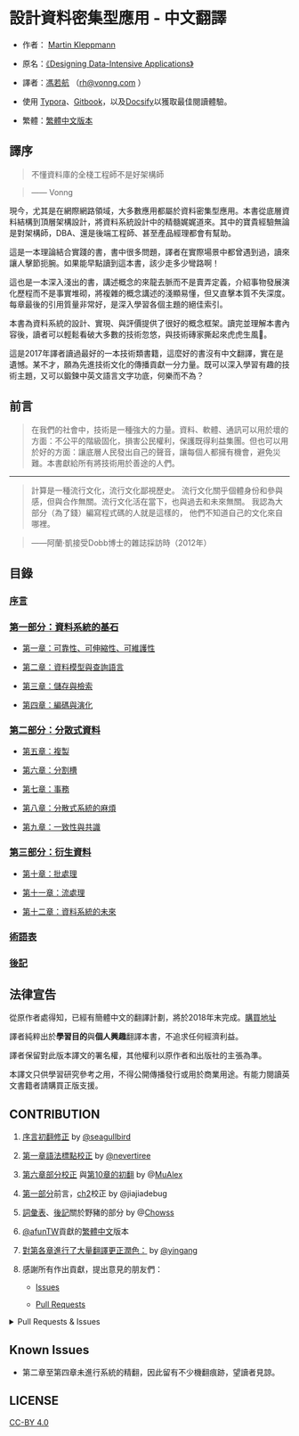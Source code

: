 # 設計資料密集型應用 - 中文翻譯 



- 作者： [Martin Kleppmann](https://martin.kleppmann.com)

- 原名：[《Designing Data-Intensive Applications》](http://shop.oreilly.com/product/0636920032175.do)

- 譯者：[馮若航]( https://vonng.com) （rh@vonng.com ）

- 使用 [Typora](https://www.typora.io)、[Gitbook](https://vonng.gitbooks.io/ddia-cn/content/)，以及[Docsify](https://docsify.js.org/#/zh-cn/)以獲取最佳閱讀體驗。

- 繁體：[繁體中文版本](zh-tw/README.md)





## 譯序



> 不懂資料庫的全棧工程師不是好架構師

>

> —— Vonng



​	現今，尤其是在網際網路領域，大多數應用都屬於資料密集型應用。本書從底層資料結構到頂層架構設計，將資料系統設計中的精髓娓娓道來。其中的寶貴經驗無論是對架構師，DBA、還是後端工程師、甚至產品經理都會有幫助。



​	這是一本理論結合實踐的書，書中很多問題，譯者在實際場景中都曾遇到過，讀來讓人擊節扼腕。如果能早點讀到這本書，該少走多少彎路啊！



​	這也是一本深入淺出的書，講述概念的來龍去脈而不是賣弄定義，介紹事物發展演化歷程而不是事實堆砌，將複雜的概念講述的淺顯易懂，但又直擊本質不失深度。每章最後的引用質量非常好，是深入學習各個主題的絕佳索引。



​	本書為資料系統的設計、實現、與評價提供了很好的概念框架。讀完並理解本書內容後，讀者可以輕鬆看破大多數的技術忽悠，與技術磚家撕起來虎虎生風🤣。



​	這是2017年譯者讀過最好的一本技術類書籍，這麼好的書沒有中文翻譯，實在是遺憾。某不才，願為先進技術文化的傳播貢獻一分力量。既可以深入學習有趣的技術主題，又可以鍛鍊中英文語言文字功底，何樂而不為？







## 前言



> 在我們的社會中，技術是一種強大的力量。資料、軟體、通訊可以用於壞的方面：不公平的階級固化，損害公民權利，保護既得利益集團。但也可以用於好的方面：讓底層人民發出自己的聲音，讓每個人都擁有機會，避免災難。本書獻給所有將技術用於善途的人們。



---------



> 計算是一種流行文化，流行文化鄙視歷史。 流行文化關乎個體身份和參與感，但與合作無關。流行文化活在當下，也與過去和未來無關。 我認為大部分（為了錢）編寫程式碼的人就是這樣的， 他們不知道自己的文化來自哪裡。                         

>

>  ——阿蘭·凱接受Dobb博士的雜誌採訪時（2012年）







## 目錄



### [序言](preface.md)



### [第一部分：資料系統的基石](part-i.md)



* [第一章：可靠性、可伸縮性、可維護性](ch1.md) 

* [第二章：資料模型與查詢語言](ch2.md)

* [第三章：儲存與檢索](ch3.md) 

* [第四章：編碼與演化](ch4.md)



### [第二部分：分散式資料](part-ii.md)



* [第五章：複製](ch5.md) 

* [第六章：分割槽](ch6.md) 

* [第七章：事務](ch7.md) 

* [第八章：分散式系統的麻煩](ch8.md) 

* [第九章：一致性與共識](ch9.md) 



### [第三部分：衍生資料](part-iii.md)



* [第十章：批處理](ch10.md) 

* [第十一章：流處理](ch11.md) 

* [第十二章：資料系統的未來](ch12.md) 



### [術語表](glossary.md)



### [後記](colophon.md)







## 法律宣告



從原作者處得知，已經有簡體中文的翻譯計劃，將於2018年末完成。[購買地址](https://search.jd.com/Search?keyword=設計資料密集型應用)



譯者純粹出於**學習目的**與**個人興趣**翻譯本書，不追求任何經濟利益。



譯者保留對此版本譯文的署名權，其他權利以原作者和出版社的主張為準。



本譯文只供學習研究參考之用，不得公開傳播發行或用於商業用途。有能力閱讀英文書籍者請購買正版支援。







## CONTRIBUTION



1. [序言初翻修正](https://github.com/Vonng/ddia/commit/afb5edab55c62ed23474149f229677e3b42dfc2c) by [@seagullbird](https://github.com/Vonng/ddia/commits?author=seagullbird)

2. [第一章語法標點校正](https://github.com/Vonng/ddia/commit/973b12cd8f8fcdf4852f1eb1649ddd9d187e3644) by [@nevertiree](https://github.com/Vonng/ddia/commits?author=nevertiree)

3. [第六章部分校正](https://github.com/Vonng/ddia/commit/d4eb0852c0ec1e93c8aacc496c80b915bb1e6d48) 與[第10章的初翻](https://github.com/Vonng/ddia/commit/9de8dbd1bfe6fbb03b3bf6c1a1aa2291aed2490e) by @[MuAlex](https://github.com/Vonng/ddia/commits?author=MuAlex) 

4. [第一部分](part-i.md)前言，[ch2](ch2.md)校正 by @jiajiadebug

5. [詞彙表](glossary.md)、[後記]()關於野豬的部分 by @[Chowss](https://github.com/Vonng/ddia/commits?author=Chowss)

6. [@afunTW](https://github.com/afunTW)貢獻的[繁體中文](https://github.com/Vonng/ddia/pulls)版本

7. [對第各章進行了大量翻譯更正潤色：](https://github.com/Vonng/ddia/pull/118) by [@yingang](https://github.com/yingang)

8. 感謝所有作出貢獻，提出意見的朋友們：

   * [Issues](https://github.com/Vonng/ddia/issues) 

   * [Pull Requests](https://github.com/Vonng/ddia/pulls)



<details>

<summary>Pull Requests & Issues</summary>



| PR | USER | TITLE |

| ---- | ---- | ---- |

|  [2  ](https://github.com/Vonng/ddia/pull/2)  |  [@seagullbird](https://github.com/seagullbird)  |   序言初翻  |

|  [5  ](https://github.com/Vonng/ddia/pull/5)  |  [@nevertiree](https://github.com/nevertiree)  |   Chapter 01語法微調  |

|  [6  ](https://github.com/Vonng/ddia/pull/6)  |  [@MuAlex](https://github.com/MuAlex)  |   Ch6 change version1  |

|  [7  ](https://github.com/Vonng/ddia/pull/7)  |  [@MuAlex](https://github.com/MuAlex)  |   Ch6 translation pull request  |

|  [9  ](https://github.com/Vonng/ddia/pull/9)  |  [@jiajiadebug](https://github.com/jiajiadebug)  |   Preface, ch1, part-i translation minor fixes  |

|  [10 ](https://github.com/Vonng/ddia/pull/10)  |  [@jiajiadebug](https://github.com/jiajiadebug)  |   ch2 20%  |

|  [11 ](https://github.com/Vonng/ddia/pull/11)  |  [@jiajiadebug](https://github.com/jiajiadebug)  |   ch2 100%  |

|  [12 ](https://github.com/Vonng/ddia/pull/12)  |  [@ibyte2011](https://github.com/ibyte2011)  |   修改了部分翻譯  |

|  [13 ](https://github.com/Vonng/ddia/pull/13)  |  [@cg-zhou](https://github.com/cg-zhou)  |   詳細修改了後記中和印度野豬相關的描述  |

|  [14 ](https://github.com/Vonng/ddia/pull/14)  |  [@cg-zhou](https://github.com/cg-zhou)  |   Translate glossary  |

|  [15 ](https://github.com/Vonng/ddia/pull/15)  |  [@cg-zhou](https://github.com/cg-zhou)  |   Update translation progress  |

|  [16 ](https://github.com/Vonng/ddia/pull/16)  |  [@MuAlex](https://github.com/MuAlex)  |   Master  |

|  [19 ](https://github.com/Vonng/ddia/pull/19)  |  [@LHRchina](https://github.com/LHRchina)  |   修復語句小bug  |

|  [20 ](https://github.com/Vonng/ddia/pull/20)  |  [@rentiansheng](https://github.com/rentiansheng)  |   Update ch7.md  |

|  [21 ](https://github.com/Vonng/ddia/pull/21)  |  [@zhtisi](https://github.com/zhtisi)  |    修正目錄和本章標題不符的情況  |

|  [22 ](https://github.com/Vonng/ddia/pull/22)  |  [@artiship](https://github.com/artiship)  |   糾正翻譯錯誤  |

|  [23 ](https://github.com/Vonng/ddia/pull/23)  |  [@artiship](https://github.com/artiship)  |   修正錯別字  |

|  [24 ](https://github.com/Vonng/ddia/pull/24)  |  [@artiship](https://github.com/artiship)  |   修改詞語順序  |

|  [25 ](https://github.com/Vonng/ddia/pull/25)  |  [@lqbilbo](https://github.com/lqbilbo)  |   修復連結錯誤  |

|  [26 ](https://github.com/Vonng/ddia/pull/26)  |  [@yjhmelody](https://github.com/yjhmelody)  |   修復一些明顯錯誤  |

|  [31 ](https://github.com/Vonng/ddia/pull/31)  |  [@elsonLee](https://github.com/elsonLee)  |   Update ch7.md  |

|  [32 ](https://github.com/Vonng/ddia/pull/32)  |  [@JCYoky](https://github.com/JCYoky)  |   Update ch2.md  |

|  [33 ](https://github.com/Vonng/ddia/pull/33)  |  [@wwek](https://github.com/wwek)  |   fix part-ii.md link error  |

|  [34 ](https://github.com/Vonng/ddia/pull/34)  |  [@wwek](https://github.com/wwek)  |   Merge pull request #1 from Vonng/master  |

|  [35 ](https://github.com/Vonng/ddia/pull/35)  |  [@wwek](https://github.com/wwek)  |   fix ch7.md  to ch8.md  link error  |

|  [36 ](https://github.com/Vonng/ddia/pull/36)  |  [@wwek](https://github.com/wwek)  |   1.修復多個連結錯誤 2.名詞最佳化修訂 3.錯誤修訂  |

|  [37 ](https://github.com/Vonng/ddia/pull/37)  |  [@tankilo](https://github.com/tankilo)  |   fix translation mistakes in ch4.md   |

|  [38 ](https://github.com/Vonng/ddia/pull/38)  |  [@renjie-c](https://github.com/renjie-c)  |   糾正多處的翻譯小錯誤  |

|  [42 ](https://github.com/Vonng/ddia/pull/42)  |  [@tisonkun](https://github.com/tisonkun)  |   修復 ch1 中的無序列表格式  |

|  [43 ](https://github.com/Vonng/ddia/pull/43)  |  [@baijinping](https://github.com/baijinping)  |   "更假簡單"->"更加簡單"  |

|  [44 ](https://github.com/Vonng/ddia/pull/44)  |  [@akxxsb](https://github.com/akxxsb)  |   修正第7章底部連結錯誤  |

|  [45 ](https://github.com/Vonng/ddia/pull/45)  |  [@zenuo](https://github.com/zenuo)  |   刪除一個多餘的右括號  |

|  [47 ](https://github.com/Vonng/ddia/pull/47)  |  [@lzwill](https://github.com/lzwill)  |   Fixed typos in ch2  |

|  [48 ](https://github.com/Vonng/ddia/pull/48)  |  [@scaugrated](https://github.com/scaugrated)  |   fix typo  |

|  [49 ](https://github.com/Vonng/ddia/pull/49)  |  [@haifeiWu](https://github.com/haifeiWu)  |   Update ch1.md  |

|  [50 ](https://github.com/Vonng/ddia/pull/50)  |  [@AlexZFX](https://github.com/AlexZFX)  |   幾個疏漏和格式錯誤  |

|  [51 ](https://github.com/Vonng/ddia/pull/51)  |  [@latavin243](https://github.com/latavin243)  |   fix 修正ch3 ch4幾處翻譯  |

|  [52 ](https://github.com/Vonng/ddia/pull/52)  |  [@hecenjie](https://github.com/hecenjie)  |   Update ch1.md  |

|  [53 ](https://github.com/Vonng/ddia/pull/53)  |  [@ibyte2011](https://github.com/ibyte2011)  |   Update ch9.md  |

|  [54 ](https://github.com/Vonng/ddia/pull/54)  |  [@Panmax](https://github.com/Panmax)  |   Update ch2.md  |

|  [55 ](https://github.com/Vonng/ddia/pull/55)  |  [@saintube](https://github.com/saintube)  |   ch8: 修改連結錯誤  |

|  [58 ](https://github.com/Vonng/ddia/pull/58)  |  [@ibyte2011](https://github.com/ibyte2011)  |   Update ch8.md  |

|  [59 ](https://github.com/Vonng/ddia/pull/59)  |  [@AlexanderMisel](https://github.com/AlexanderMisel)  |   呼叫->呼叫，顯著->顯著  |

|  [60 ](https://github.com/Vonng/ddia/pull/60)  |  [@Zombo1296](https://github.com/Zombo1296)  |   否則 -> 或者  |

|  [61 ](https://github.com/Vonng/ddia/pull/61)  |  [@xianlaioy](https://github.com/xianlaioy)  |   docs:鍾-->種，去掉ou  |

|  [62 ](https://github.com/Vonng/ddia/pull/62)  |  [@ych](https://github.com/ych)  |   fix ch1.md typesetting problem  |

|  [63 ](https://github.com/Vonng/ddia/pull/63)  |  [@haifeiWu](https://github.com/haifeiWu)  |   Update ch10.md  |

|  [66 ](https://github.com/Vonng/ddia/pull/66)  |  [@blindpirate](https://github.com/blindpirate)  |   Fix typo  |

|  [67 ](https://github.com/Vonng/ddia/pull/67)  |  [@jiajiadebug](https://github.com/jiajiadebug)  |   fix issues in ch2 - ch9 and glossary  |

|  [70 ](https://github.com/Vonng/ddia/pull/70)  |  [@2997ms](https://github.com/2997ms)  |   Update ch7.md  |

|  [74 ](https://github.com/Vonng/ddia/pull/74)  |  [@2997ms](https://github.com/2997ms)  |   Update ch9.md  |

|  [75 ](https://github.com/Vonng/ddia/pull/75)  |  [@2997ms](https://github.com/2997ms)  |   Fix typo  |

|  [77 ](https://github.com/Vonng/ddia/pull/77)  |  [@Ozarklake](https://github.com/Ozarklake)  |   fix typo  |

|  [78 ](https://github.com/Vonng/ddia/pull/78)  |  [@hanyu2](https://github.com/hanyu2)  |   Fix unappropriated translation  |

|  [82 ](https://github.com/Vonng/ddia/pull/82)  |  [@kangni](https://github.com/kangni)  |   fix gitbook url  |

|  [83 ](https://github.com/Vonng/ddia/pull/83)  |  [@afunTW](https://github.com/afunTW)  |   Using OpenCC to convert from zh-cn to zh-tw  |

|  [84 ](https://github.com/Vonng/ddia/pull/84)  |  [@ganler](https://github.com/ganler)  |   Fix translation: use up  |

|  [85 ](https://github.com/Vonng/ddia/pull/85)  |  [@sunbuhui](https://github.com/sunbuhui)  |   fix ch2.md: fix ch2 ambiguous translation  |

|  [86 ](https://github.com/Vonng/ddia/pull/86)  |  [@northmorn](https://github.com/northmorn)  |   Update ch1.md  |

|  [87 ](https://github.com/Vonng/ddia/pull/87)  |  [@wynn5a](https://github.com/wynn5a)  |   Update ch3.md  |

|  [88 ](https://github.com/Vonng/ddia/pull/88)  |  [@kemingy](https://github.com/kemingy)  |   fix typo for ch1, ch2, ch3, ch4  |

|  [92 ](https://github.com/Vonng/ddia/pull/92)  |  [@Gilbert1024](https://github.com/Gilbert1024)  |   Merge pull request #1 from Vonng/master  |

|  [93 ](https://github.com/Vonng/ddia/pull/93)  |  [@kemingy](https://github.com/kemingy)  |   ch5: fix markdown and some typos  |

|  [94 ](https://github.com/Vonng/ddia/pull/94)  |  [@kemingy](https://github.com/kemingy)  |   ch6: fix markdown and punctuations  |

|  [95 ](https://github.com/Vonng/ddia/pull/95)  |  [@EvanMu96](https://github.com/EvanMu96)  |   fix translation of "the battle cry" in ch5  |

|  [96 ](https://github.com/Vonng/ddia/pull/96)  |  [@PragmaTwice](https://github.com/PragmaTwice)  |   ch2: fix typo about 'may or may not be'  |

|  [97 ](https://github.com/Vonng/ddia/pull/97)  |  [@jenac](https://github.com/jenac)  |   96  |

|  [98 ](https://github.com/Vonng/ddia/pull/98)  |  [@jacklightChen](https://github.com/jacklightChen)  |   fix ch7.md: fix wrong references  |

|  [99 ](https://github.com/Vonng/ddia/pull/99)  |  [@mrdrivingduck](https://github.com/mrdrivingduck)  |   ch6: fix the word rebalancing  |

|  [100](https://github.com/Vonng/ddia/pull/100)  |  [@LiminCode](https://github.com/LiminCode)  |   fix missing translation  |

|  [101](https://github.com/Vonng/ddia/pull/101)  |  [@Sunt-ing](https://github.com/Sunt-ing)  |   typo in Ch4: should be "改變" rathr than "蓋面"  |

|  [102](https://github.com/Vonng/ddia/pull/102)  |  [@Sunt-ing](https://github.com/Sunt-ing)  |   ch4: better-translation: 扼殺 → 破壞  |

|  [103](https://github.com/Vonng/ddia/pull/103)  |  [@Sunt-ing](https://github.com/Sunt-ing)  |   typo in ch4: should be 完成 rather than 完全  |

|  [104](https://github.com/Vonng/ddia/pull/104)  |  [@Sunt-ing](https://github.com/Sunt-ing)  |   several advice for better translation  |

|  [105](https://github.com/Vonng/ddia/pull/105)  |  [@LiminCode](https://github.com/LiminCode)  |   Chronicle translation error  |

|  [106](https://github.com/Vonng/ddia/pull/106)  |  [@enochii](https://github.com/enochii)  |   typo in ch2: fix braces typo  |

|  [107](https://github.com/Vonng/ddia/pull/107)  |  [@abbychau](https://github.com/abbychau)  |   單調鐘和好死還是賴活著  |

|  [110](https://github.com/Vonng/ddia/pull/110)  |  [@lpxxn](https://github.com/lpxxn)  |   讀已寫入資料  |

|  [112](https://github.com/Vonng/ddia/pull/112)  |  [@ibyte2011](https://github.com/ibyte2011)  |   Update ch9.md  |

|  [113](https://github.com/Vonng/ddia/pull/113)  |  [@lpxxn](https://github.com/lpxxn)  |   修改語句  |

|  [114](https://github.com/Vonng/ddia/pull/114)  |  [@Sunt-ing](https://github.com/Sunt-ing)  |   Update README.md: correct the book name  |

|  [115](https://github.com/Vonng/ddia/pull/115)  |  [@NageNalock](https://github.com/NageNalock)  |   第七章病句修改: 重複詞語  |

|  [117](https://github.com/Vonng/ddia/pull/117)  |  [@feeeei](https://github.com/feeeei)  |   統一每章的標題格式  |





| ISSUE                                           | USER                                                         | Title                                                        |

| ----------------------------------------------- | ------------------------------------------------------------ | ------------------------------------------------------------ |

| [117](https://github.com/Vonng/ddia/pull/117)   | [@feeeei](https://github.com/feeeei)                         | 統一每章的標題格式                                           |

| [116](https://github.com/Vonng/ddia/issues/116) | [@2841liuhai](https://github.com/2841liuhai)                 | 有 epub 版本嗎                                               |

| [115](https://github.com/Vonng/ddia/pull/115)   | [@NageNalock](https://github.com/NageNalock)                 | 第七章病句修改: 重複詞語                                     |

| [114](https://github.com/Vonng/ddia/pull/114)   | [@Sunt-ing](https://github.com/Sunt-ing)                     | Update README.md: correct the book name                      |

| [113](https://github.com/Vonng/ddia/pull/113)   | [@lpxxn](https://github.com/lpxxn)                           | 修改語句                                                     |

| [112](https://github.com/Vonng/ddia/pull/112)   | [@ibyte2011](https://github.com/ibyte2011)                   | Update ch9.md                                                |

| [111](https://github.com/Vonng/ddia/issues/111) | [@mxdljwxx](https://github.com/mxdljwxx)                     | Ddia                                                         |

| [110](https://github.com/Vonng/ddia/pull/110)   | [@lpxxn](https://github.com/lpxxn)                           | 讀已寫入資料                                                 |

| [109](https://github.com/Vonng/ddia/issues/109) | [@sunyiwei24601](https://github.com/sunyiwei24601)           | 第八章的開頭引用                                             |

| [108](https://github.com/Vonng/ddia/issues/108) | [@WuHanMuMu](https://github.com/WuHanMuMu)                   | 來一個pdf版本吧                                              |

| [107](https://github.com/Vonng/ddia/pull/107)   | [@abbychau](https://github.com/abbychau)                     | 單調鐘和好死還是賴活著                                       |

| [106](https://github.com/Vonng/ddia/pull/106)   | [@enochii](https://github.com/enochii)                       | typo in ch2: fix braces typo                                 |

| [105](https://github.com/Vonng/ddia/pull/105)   | [@LiminCode](https://github.com/LiminCode)                   | Chronicle translation error                                  |

| [104](https://github.com/Vonng/ddia/pull/104)   | [@Sunt-ing](https://github.com/Sunt-ing)                     | several advice for better translation                        |

| [103](https://github.com/Vonng/ddia/pull/103)   | [@Sunt-ing](https://github.com/Sunt-ing)                     | typo in ch4: should be 完成 rather than 完全                 |

| [102](https://github.com/Vonng/ddia/pull/102)   | [@Sunt-ing](https://github.com/Sunt-ing)                     | ch4: better-translation: 扼殺 → 破壞                         |

| [101](https://github.com/Vonng/ddia/pull/101)   | [@Sunt-ing](https://github.com/Sunt-ing)                     | typo in Ch4: should be "改變" rathr than "蓋面"              |

| [100](https://github.com/Vonng/ddia/pull/100)   | [@LiminCode](https://github.com/LiminCode)                   | fix missing translation                                      |

| [99 ](https://github.com/Vonng/ddia/pull/99)    | [@mrdrivingduck](https://github.com/mrdrivingduck)           | ch6: fix the word rebalancing                                |

| [98 ](https://github.com/Vonng/ddia/pull/98)    | [@jacklightChen](https://github.com/jacklightChen)           | fix ch7.md: fix wrong references                             |

| [97 ](https://github.com/Vonng/ddia/pull/97)    | [@jenac](https://github.com/jenac)                           | 96                                                           |

| [96 ](https://github.com/Vonng/ddia/pull/96)    | [@PragmaTwice](https://github.com/PragmaTwice)               | ch2: fix typo about 'may or may not be'                      |

| [95 ](https://github.com/Vonng/ddia/pull/95)    | [@EvanMu96](https://github.com/EvanMu96)                     | fix translation of "the battle cry" in ch5                   |

| [94 ](https://github.com/Vonng/ddia/pull/94)    | [@kemingy](https://github.com/kemingy)                       | ch6: fix markdown and punctuations                           |

| [93 ](https://github.com/Vonng/ddia/pull/93)    | [@kemingy](https://github.com/kemingy)                       | ch5: fix markdown and some typos                             |

| [92 ](https://github.com/Vonng/ddia/pull/92)    | [@Gilbert1024](https://github.com/Gilbert1024)               | Merge pull request #1 from Vonng/master                      |

| [91 ](https://github.com/Vonng/ddia/issues/91)  | [@xiekeyi98](https://github.com/xiekeyi98)                   | 事務處理還是分析，語句不通順問題。                           |

| [90 ](https://github.com/Vonng/ddia/issues/90)  | [@q00218426](https://github.com/q00218426)                   | ch4.md 一處翻譯錯誤                                          |

| [89 ](https://github.com/Vonng/ddia/issues/89)  | [@fenghaichun](https://github.com/fenghaichun)               | 建議將第一章的可擴充套件性修改為可伸縮性                         |

| [88 ](https://github.com/Vonng/ddia/pull/88)    | [@kemingy](https://github.com/kemingy)                       | fix typo for ch1, ch2, ch3, ch4                              |

| [87 ](https://github.com/Vonng/ddia/pull/87)    | [@wynn5a](https://github.com/wynn5a)                         | Update ch3.md                                                |

| [86 ](https://github.com/Vonng/ddia/pull/86)    | [@northmorn](https://github.com/northmorn)                   | Update ch1.md                                                |

| [85 ](https://github.com/Vonng/ddia/pull/85)    | [@sunbuhui](https://github.com/sunbuhui)                     | fix ch2.md: fix ch2 ambiguous translation                    |

| [84 ](https://github.com/Vonng/ddia/pull/84)    | [@ganler](https://github.com/ganler)                         | Fix translation: use up                                      |

| [83 ](https://github.com/Vonng/ddia/pull/83)    | [@afunTW](https://github.com/afunTW)                         | Using OpenCC to convert from zh-cn to zh-tw                  |

| [82 ](https://github.com/Vonng/ddia/pull/82)    | [@kangni](https://github.com/kangni)                         | fix gitbook url                                              |

| [81 ](https://github.com/Vonng/ddia/issues/81)  | [@atlas927](https://github.com/atlas927)                     | gitbook無法打開了                                            |

| [80 ](https://github.com/Vonng/ddia/issues/80)  | [@l1t1](https://github.com/l1t1)                             | suggest to reduce the picture size                           |

| [79 ](https://github.com/Vonng/ddia/issues/79)  | [@TrafalgarRicardoLu](https://github.com/TrafalgarRicardoLu) | GitHub不支援公式，能否將數學符號轉為圖片顯示                 |

| [78 ](https://github.com/Vonng/ddia/pull/78)    | [@hanyu2](https://github.com/hanyu2)                         | Fix unappropriated translation                               |

| [77 ](https://github.com/Vonng/ddia/pull/77)    | [@Ozarklake](https://github.com/Ozarklake)                   | fix typo                                                     |

| [76 ](https://github.com/Vonng/ddia/issues/76)  | [@Stephan14](https://github.com/Stephan14)                   | 圖片看不到                                                   |

| [75 ](https://github.com/Vonng/ddia/pull/75)    | [@2997ms](https://github.com/2997ms)                         | Fix typo                                                     |

| [74 ](https://github.com/Vonng/ddia/pull/74)    | [@2997ms](https://github.com/2997ms)                         | Update ch9.md                                                |

| [73 ](https://github.com/Vonng/ddia/issues/73)  | [@vult137](https://github.com/vult137)                       | 第四章的錯誤翻譯                                             |

| [72 ](https://github.com/Vonng/ddia/issues/72)  | [@tooloudwind](https://github.com/tooloudwind)               | 疑問：原作者或出版社是否反對這裡的翻譯？                     |

| [71 ](https://github.com/Vonng/ddia/issues/71)  | [@huiscool](https://github.com/huiscool)                     | 建議把第四章 message broker 從 '訊息掮客' 譯為 '訊息代理'    |

| [70 ](https://github.com/Vonng/ddia/pull/70)    | [@2997ms](https://github.com/2997ms)                         | Update ch7.md                                                |

| [69 ](https://github.com/Vonng/ddia/issues/69)  | [@NIL-zhuang](https://github.com/NIL-zhuang)                 | 錯誤的引用格式                                               |

| [68 ](https://github.com/Vonng/ddia/issues/68)  | [@walshzhang](https://github.com/walshzhang)                 | 將 REST 的翻譯改為 表述性狀態傳遞 更為確切                   |

| [67 ](https://github.com/Vonng/ddia/pull/67)    | [@jiajiadebug](https://github.com/jiajiadebug)               | fix issues in ch2 - ch9 and glossary                         |

| [66 ](https://github.com/Vonng/ddia/pull/66)    | [@blindpirate](https://github.com/blindpirate)               | Fix typo                                                     |

| [65 ](https://github.com/Vonng/ddia/issues/65)  | [@jasonlei-chn](https://github.com/jasonlei-chn)             | MarkDown 粗字型未轉換                                        |

| [64 ](https://github.com/Vonng/ddia/issues/64)  | [@woodpenker](https://github.com/woodpenker)                 | 第十章似乎存在翻譯錯誤--重複語句                             |

| [63 ](https://github.com/Vonng/ddia/pull/63)    | [@haifeiWu](https://github.com/haifeiWu)                     | Update ch10.md                                               |

| [62 ](https://github.com/Vonng/ddia/pull/62)    | [@ych](https://github.com/ych)                               | fix ch1.md typesetting problem                               |

| [61 ](https://github.com/Vonng/ddia/pull/61)    | [@xianlaioy](https://github.com/xianlaioy)                   | docs:鍾-->種，去掉ou                                         |

| [60 ](https://github.com/Vonng/ddia/pull/60)    | [@Zombo1296](https://github.com/Zombo1296)                   | 否則 -> 或者                                                 |

| [59 ](https://github.com/Vonng/ddia/pull/59)    | [@AlexanderMisel](https://github.com/AlexanderMisel)         | 呼叫->呼叫，顯著->顯著                                       |

| [58 ](https://github.com/Vonng/ddia/pull/58)    | [@ibyte2011](https://github.com/ibyte2011)                   | Update ch8.md                                                |

| [57 ](https://github.com/Vonng/ddia/issues/57)  | [@meijies](https://github.com/meijies)                       | [第二部分]分散式系統 -- 參考文獻小節中的第一個參考文獻What Every Programmer Should Know About Memory指向的連結錯誤 |

| [56 ](https://github.com/Vonng/ddia/issues/56)  | [@Amber1990Zhang](https://github.com/Amber1990Zhang)         | 生成pdf                                                      |

| [55 ](https://github.com/Vonng/ddia/pull/55)    | [@saintube](https://github.com/saintube)                     | ch8: 修改連結錯誤                                            |

| [54 ](https://github.com/Vonng/ddia/pull/54)    | [@Panmax](https://github.com/Panmax)                         | Update ch2.md                                                |

| [53 ](https://github.com/Vonng/ddia/pull/53)    | [@ibyte2011](https://github.com/ibyte2011)                   | Update ch9.md                                                |

| [52 ](https://github.com/Vonng/ddia/pull/52)    | [@hecenjie](https://github.com/hecenjie)                     | Update ch1.md                                                |

| [51 ](https://github.com/Vonng/ddia/pull/51)    | [@latavin243](https://github.com/latavin243)                 | fix 修正ch3 ch4幾處翻譯                                      |

| [50 ](https://github.com/Vonng/ddia/pull/50)    | [@AlexZFX](https://github.com/AlexZFX)                       | 幾個疏漏和格式錯誤                                           |

| [49 ](https://github.com/Vonng/ddia/pull/49)    | [@haifeiWu](https://github.com/haifeiWu)                     | Update ch1.md                                                |

| [48 ](https://github.com/Vonng/ddia/pull/48)    | [@scaugrated](https://github.com/scaugrated)                 | fix typo                                                     |

| [47 ](https://github.com/Vonng/ddia/pull/47)    | [@lzwill](https://github.com/lzwill)                         | Fixed typos in ch2                                           |

| [46 ](https://github.com/Vonng/ddia/issues/46)  | [@afredlyj](https://github.com/afredlyj)                     | 書上的圖怎麼搞下來的？                                       |

| [45 ](https://github.com/Vonng/ddia/pull/45)    | [@zenuo](https://github.com/zenuo)                           | 刪除一個多餘的右括號                                         |

| [44 ](https://github.com/Vonng/ddia/pull/44)    | [@akxxsb](https://github.com/akxxsb)                         | 修正第7章底部連結錯誤                                        |

| [43 ](https://github.com/Vonng/ddia/pull/43)    | [@baijinping](https://github.com/baijinping)                 | "更假簡單"->"更加簡單"                                       |

| [42 ](https://github.com/Vonng/ddia/pull/42)    | [@tisonkun](https://github.com/tisonkun)                     | 修復 ch1 中的無序列表格式                                    |

| [41 ](https://github.com/Vonng/ddia/issues/41)  | [@shiyiwan](https://github.com/shiyiwan)                     | 第10章到第11章的導航連結錯誤                                 |

| [40 ](https://github.com/Vonng/ddia/issues/40)  | [@renjie-c](https://github.com/renjie-c)                     | 第十一章 傳遞事件流 部分有重複內容                           |

| [39 ](https://github.com/Vonng/ddia/issues/39)  | [@lllliuliu](https://github.com/lllliuliu)                   | 第七章到第八章的導航連結錯了                                 |

| [38 ](https://github.com/Vonng/ddia/pull/38)    | [@renjie-c](https://github.com/renjie-c)                     | 糾正多處的翻譯小錯誤                                         |

| [37 ](https://github.com/Vonng/ddia/pull/37)    | [@tankilo](https://github.com/tankilo)                       | fix translation mistakes in ch4.md                           |

| [36 ](https://github.com/Vonng/ddia/pull/36)    | [@wwek](https://github.com/wwek)                             | 1.修復多個連結錯誤 2.名詞最佳化修訂 3.錯誤修訂                 |

| [35 ](https://github.com/Vonng/ddia/pull/35)    | [@wwek](https://github.com/wwek)                             | fix ch7.md  to ch8.md  link error                            |

| [34 ](https://github.com/Vonng/ddia/pull/34)    | [@wwek](https://github.com/wwek)                             | Merge pull request #1 from Vonng/master                      |

| [33 ](https://github.com/Vonng/ddia/pull/33)    | [@wwek](https://github.com/wwek)                             | fix part-ii.md link error                                    |

| [32 ](https://github.com/Vonng/ddia/pull/32)    | [@JCYoky](https://github.com/JCYoky)                         | Update ch2.md                                                |

| [31 ](https://github.com/Vonng/ddia/pull/31)    | [@elsonLee](https://github.com/elsonLee)                     | Update ch7.md                                                |

| [30 ](https://github.com/Vonng/ddia/issues/30)  | [@undeflife](https://github.com/undeflife)                   | 第七章可商榷的地方                                           |

| [29 ](https://github.com/Vonng/ddia/issues/29)  | [@nevertiree](https://github.com/nevertiree)                 | 希望能推出Release版本                                        |

| [28 ](https://github.com/Vonng/ddia/issues/28)  | [@krisjin](https://github.com/krisjin)                       | 剛剛出版的不是該翻譯的版本嗎                                 |

| [27 ](https://github.com/Vonng/ddia/issues/27)  | [@lqbilbo](https://github.com/lqbilbo)                       | 每章最後的導航連結都錯了                                     |

| [26 ](https://github.com/Vonng/ddia/pull/26)    | [@yjhmelody](https://github.com/yjhmelody)                   | 修復一些明顯錯誤                                             |

| [25 ](https://github.com/Vonng/ddia/pull/25)    | [@lqbilbo](https://github.com/lqbilbo)                       | 修復連結錯誤                                                 |

| [24 ](https://github.com/Vonng/ddia/pull/24)    | [@artiship](https://github.com/artiship)                     | 修改詞語順序                                                 |

| [23 ](https://github.com/Vonng/ddia/pull/23)    | [@artiship](https://github.com/artiship)                     | 修正錯別字                                                   |

| [22 ](https://github.com/Vonng/ddia/pull/22)    | [@artiship](https://github.com/artiship)                     | 糾正翻譯錯誤                                                 |

| [21 ](https://github.com/Vonng/ddia/pull/21)    | [@zhtisi](https://github.com/zhtisi)                         | 修正目錄和本章標題不符的情況                                 |

| [20 ](https://github.com/Vonng/ddia/pull/20)    | [@rentiansheng](https://github.com/rentiansheng)             | Update ch7.md                                                |

| [19 ](https://github.com/Vonng/ddia/pull/19)    | [@LHRchina](https://github.com/LHRchina)                     | 修復語句小bug                                                |

| [18 ](https://github.com/Vonng/ddia/issues/18)  | [@patricksuo](https://github.com/patricksuo)                 | 非常感謝翻譯，但是會不會有版權問題？                         |

| [17 ](https://github.com/Vonng/ddia/issues/17)  | [@KevinZhangt](https://github.com/KevinZhangt)               | [建議] GitBook 增加下載功能                                  |

| [16 ](https://github.com/Vonng/ddia/pull/16)    | [@MuAlex](https://github.com/MuAlex)                         | Master                                                       |

| [15 ](https://github.com/Vonng/ddia/pull/15)    | [@cg-zhou](https://github.com/cg-zhou)                       | Update translation progress                                  |

| [14 ](https://github.com/Vonng/ddia/pull/14)    | [@cg-zhou](https://github.com/cg-zhou)                       | Translate glossary                                           |

| [13 ](https://github.com/Vonng/ddia/pull/13)    | [@cg-zhou](https://github.com/cg-zhou)                       | 詳細修改了後記中和印度野豬相關的描述                         |

| [12 ](https://github.com/Vonng/ddia/pull/12)    | [@ibyte2011](https://github.com/ibyte2011)                   | 修改了部分翻譯                                               |

| [11 ](https://github.com/Vonng/ddia/pull/11)    | [@jiajiadebug](https://github.com/jiajiadebug)               | ch2 100%                                                     |

| [10 ](https://github.com/Vonng/ddia/pull/10)    | [@jiajiadebug](https://github.com/jiajiadebug)               | ch2 20%                                                      |

| [9  ](https://github.com/Vonng/ddia/pull/9)     | [@jiajiadebug](https://github.com/jiajiadebug)               | Preface, ch1, part-i translation minor fixes                 |

| [8  ](https://github.com/Vonng/ddia/issues/8)   | [@cch123](https://github.com/cch123)                         | QRCode expired                                               |

| [7  ](https://github.com/Vonng/ddia/pull/7)     | [@MuAlex](https://github.com/MuAlex)                         | Ch6 translation pull request                                 |

| [6  ](https://github.com/Vonng/ddia/pull/6)     | [@MuAlex](https://github.com/MuAlex)                         | Ch6 change version1                                          |

| [5  ](https://github.com/Vonng/ddia/pull/5)     | [@nevertiree](https://github.com/nevertiree)                 | Chapter 01語法微調                                           |

| [4  ](https://github.com/Vonng/ddia/issues/4)   | [@nevertiree](https://github.com/nevertiree)                 | GitBook                                                      |

| [3  ](https://github.com/Vonng/ddia/issues/3)   | [@mawenqi](https://github.com/mawenqi)                       | 表3-1標題行的OLTP和OLAP位置反了                              |

| [2  ](https://github.com/Vonng/ddia/pull/2)     | [@seagullbird](https://github.com/seagullbird)               | 序言初翻                                                     |

| [1  ](https://github.com/Vonng/ddia/issues/1)   | [@smallyard](https://github.com/smallyard)                   | 加油，期待你的完成                                           |



</details>



## Known Issues



* 第二章至第四章未進行系統的精翻，因此留有不少機翻痕跡，望讀者見諒。







## LICENSE



[CC-BY 4.0](LICENSE)


